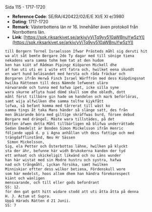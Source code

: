 Sida 115 - 1717-1720

- **Reference Code**: SE/RA/420422/02/E/E XI/E XI e/3980
- **Dating**: 1717-1720
- **Remark**: Västerbottens län nr 16. Innehåller även protokoll från Norrbottens län.
- **Link**: [https://sok.riksarkivet.se/arkiv/yVjTq9yv510aWBnuYw5zYI](https://sok.riksarkivet.se/arkiv/yVjTq9yv510aWBnuYw5zYI)

```txt linenums="1"
till Borgern Tornel Israelsson Ifwar Prästeds måhl sig deruti hit
wa alt såt bemte Bergare 2do Ty dagar med till sönige tiena
nekadens wara samma tohm hem tat at den hudom
ken han kiöt af Rådman Pipingz Kiöparen Mickell dhe
af han uti uti en i wite ett fatra och, hwilket eena skundt
en wart hund beläsandet med hersta och råda fräckar och
Borgaren ifrån Herwå Finch Israel Wärffrön med dess Kiöpdingsnat
hwilka Rättenen till dess Nämnde lefwenet uläro
närwarande och tunna med hafwa ipet, icke silla syne
wara skurne aflyta huad dömd skull som dhe obledh, dott
måhl först tillböre gin hade om handelen och mark beförlöras,
samt wija alfwilken dhe samma tolfne kiykfått
lofwa, så befant komma med tårrerat till wäst ko
samma tings åt taka Mans händer så slänge satt, des från
men åkiärande böra med giltige skräffwas burd, försee debud
Borgare med drängel. Mäste wara tillstädes, på det
Rätten äfwen detta Måhl tillbärligen må blifwa underrättade
Sedan Emedelst är Bonden Simon Mickelsson ifrån Henric
följande uppå d. p i Agna anhållan uth dess fattige och med
trängdafflinstånd, Neu Hr Sässen
 Simon Mickelsson,
Sig, ela Petter och Österbottas lähne, hwilken på klyckt
sta der ähr, befunne här widh Brukokerna kanden der tyd
ett anhaat och skickeligit likwänd och nu Läns wunder
han här wistat med sin Modre hustru och systra, hafwa
nad och trångmåhl, Lyckan försöka, samt hwilken
Minniskior eftter dess wilkor betiena, Fördenskull wore
som här medelst, hoos allom dhem han händra förekorespect
kiänt och wänligen
mensvarande, och till eller gods befordrant
SS: 12.
för den gat gott hitt widare stodd att uti åtta åtta på denna
H. J. Actum ut Supra.
Uppå Härads Rätten d 21 Junii.
SS: 7
```
